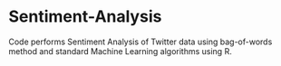 # Sentiment-Analysis

Code performs Sentiment Analysis of Twitter data using bag-of-words method and standard Machine Learning algorithms using R.
